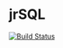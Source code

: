 # jrSQL
[![Build Status](https://api.travis-ci.org/jr-packages/jrSql.png?branch=master)](https://travis-ci.org/jr-packages/)
